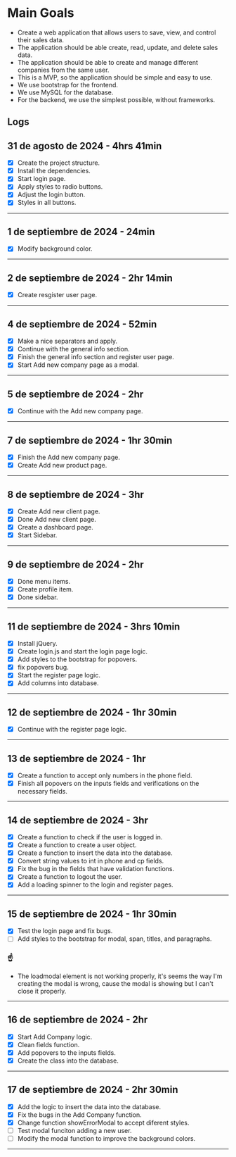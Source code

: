 # Main Goals

- Create a web application that allows users to save, view, and control their sales data.
- The application should be able create, read, update, and delete sales data.
- The application should be able to create and manage different companies from the same user.
- This is a MVP, so the application should be simple and easy to use.
- We use bootstrap for the frontend.
- We use MySQL for the database.
- For the backend, we use the simplest possible, without frameworks.

## Logs

## 31 de agosto de 2024 - 4hrs 41min

- [x] Create the project structure.
- [x] Install the dependencies.
- [x] Start login page.
- [x] Apply styles to radio buttons.
- [x] Adjust the login button.
- [x] Styles in all buttons.

---

## 1 de septiembre de 2024 - 24min

- [x] Modify background color.

---

## 2 de septiembre de 2024 - 2hr 14min

- [x] Create resgister user page.

---

## 4 de septiembre de 2024 - 52min

- [x] Make a nice separators and apply.
- [x] Continue with the general info section.
- [x] Finish the general info section and register user page.
- [x] Start Add new company page as a modal.

---

## 5 de septiembre de 2024 - 2hr

- [x] Continue with the Add new company page.

---

## 7 de septiembre de 2024 - 1hr 30min

- [x] Finish the Add new company page.
- [x] Create Add new product page.

---

## 8 de septiembre de 2024 - 3hr

- [x] Create Add new client page.
- [x] Done Add new client page.
- [x] Create a dashboard page.
- [x] Start Sidebar.

---

## 9 de septiembre de 2024 - 2hr

- [x] Done menu items.
- [x] Create profile item.
- [x] Done sidebar.

---

## 11 de septiembre de 2024 - 3hrs 10min

- [x] Install jQuery.
- [x] Create login.js and start the login page logic.
- [x] Add styles to the bootstrap for popovers.
- [x] fix popovers bug.
- [x] Start the register page logic.
- [x] Add columns into database.

---

## 12 de septiembre de 2024 - 1hr 30min

- [x] Continue with the register page logic.

---

## 13 de septiembre de 2024 - 1hr

- [x] Create a function to accept only numbers in the phone field.
- [x] Finish all popovers on the inputs fields and verifications on the necessary fields.

---

## 14 de septiembre de 2024 - 3hr

- [x] Create a function to check if the user is logged in.
- [x] Create a function to create a user object.
- [x] Create a function to insert the data into the database.
- [x] Convert string values to int in phone and cp fields.
- [x] Fix the bug in the fields that have validation functions.
- [x] Create a function to logout the user.
- [x] Add a loading spinner to the login and register pages.

---

## 15 de septiembre de 2024 - 1hr 30min

- [x] Test the login page and fix bugs.
- [ ] Add styles to the bootstrap for modal, span, titles, and paragraphs.

### :point_up:

- The loadmodal element is not working properly, it's seems the way I'm creating the modal is wrong, cause the modal is showing but I can't close it properly.

---

## 16 de septiembre de 2024 - 2hr

- [x] Start Add Company logic.
- [x] Clean fields function.
- [x] Add popovers to the inputs fields.
- [x] Create the class into the database.

---

## 17 de septiembre de 2024 - 2hr 30min

- [x] Add the logic to insert the data into the database.
- [x] Fix the bugs in the Add Company function.
- [x] Change function showErrorModal to accept diferent styles.
- [ ] Test modal funciton adding a new user.
- [ ] Modify the modal function to improve the background colors.

---
